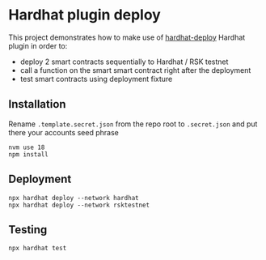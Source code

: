 # Hardhat plugin deploy

This project demonstrates how to make use of [hardhat-deploy](https://www.npmjs.com/package/hardhat-deploy) Hardhat plugin in order to: 
- deploy 2 smart contracts sequentially to Hardhat / RSK testnet
- call a function on the smart smart contract right after the deployment
- test smart contracts using deployment fixture


## Installation
Rename `.template.secret.json` from the repo root to `.secret.json` and put there your accounts seed phrase

```shell
nvm use 18
npm install
```
## Deployment
```shell
npx hardhat deploy --network hardhat
npx hardhat deploy --network rsktestnet
```
## Testing
```shell
npx hardhat test
```